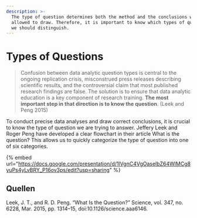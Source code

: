 ```yaml
---
description: >-
  The type of question determines both the method and the conclusions we are
  allowed to draw. Therefore, it is important to know which types of questions
  we should distinguish.
---
```


# Types of Questions

> Confusion between data analytic question types is central to the ongoing replication crisis, misconstrued press releases describing scientific results, and the controversial claim that most published research findings are false. The solution is to ensure that data analytic education is a key component of research training. **The most important step in that direction is to know the question**. (Leek and Peng 2015)

To conduct precise data analyses and draw correct conclusions, it is crucial to know the type of question we are trying to answer. Jeffery Leek and Roger Peng have developed a clear flowchart in their article What is the question? This allows us to quickly categorize the type of question into one of six categories.

{% embed url="https://docs.google.com/presentation/d/1lVgnC4VgOaselbZ64WlMCg8yuPs4yLvBRY_P16ov3ps/edit?usp=sharing" %}

## Quellen

Leek, J. T., and R. D. Peng. “What Is the Question?” Science, vol. 347, no. 6228, Mar. 2015, pp. 1314–15, doi:10.1126/science.aaa6146.
